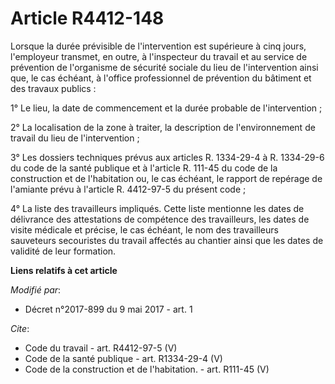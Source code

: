 # Article R4412-148

Lorsque la durée prévisible de l'intervention est supérieure à cinq jours, l'employeur transmet, en outre, à l'inspecteur du
travail et au service de prévention de l'organisme de sécurité sociale du lieu de l'intervention ainsi que, le cas échéant, à
l'office professionnel de prévention du bâtiment et des travaux publics : 

1° Le lieu, la date de commencement et la durée probable de l'intervention ; 

2° La localisation de la zone à traiter, la description de l'environnement de travail du lieu de l'intervention ; 

3° Les dossiers techniques prévus aux articles R. 1334-29-4 à R. 1334-29-6 du code de la santé publique et à l'article R.
111-45 du code de la construction et de l'habitation ou, le cas échéant, le rapport de repérage de l'amiante prévu à
l'article R. 4412-97-5 du présent code ; 

4° La liste des travailleurs impliqués. Cette liste mentionne les dates de délivrance des attestations de compétence des
travailleurs, les dates de visite médicale et précise, le cas échéant, le nom des travailleurs sauveteurs secouristes du
travail affectés au chantier ainsi que les dates de validité de leur formation.

**Liens relatifs à cet article**

_Modifié par_:

  - Décret n°2017-899 du 9 mai 2017 - art. 1

_Cite_:

  - Code du travail - art. R4412-97-5 (V)
  - Code de la santé publique - art. R1334-29-4 (V)
  - Code de la construction et de l'habitation. - art. R111-45 (V)
